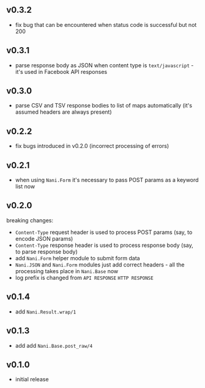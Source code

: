 ## v0.3.2

- fix bug that can be encountered when status code is successful but not 200

## v0.3.1

- parse response body as JSON when content type is `text/javascript` -
  it's used in Facebook API responses

## v0.3.0

- parse CSV and TSV response bodies to list of maps automatically (it's
  assumed headers are always present)

## v0.2.2

- fix bugs introduced in v0.2.0 (incorrect processing of errors)

## v0.2.1

- when using `Nani.Form` it's necessary to pass POST params as a keyword
  list now

## v0.2.0

breaking changes:

- `Content-Type` request header is used to process POST params (say, to
  encode JSON params)
- `Content-Type` response header is used to process response body (say,
  to parse response body)
- add `Nani.Form` helper module to submit form data
- `Nani.JSON` and `Nani.Form` modules just add correct headers - all the
  processing takes place in `Nani.Base` now
- log prefix is changed from `API RESPONSE` `HTTP RESPONSE`

## v0.1.4

- add `Nani.Result.wrap/1`

## v0.1.3

- add add `Nani.Base.post_raw/4`

## v0.1.0

- initial release
